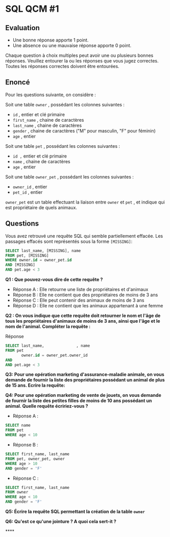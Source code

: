 # SQL QCM \#1

## Evaluation

* Une bonne réponse apporte 1 point. 
* Une absence ou une mauvaise réponse apporte 0 point.

Chaque question à choix multiples peut avoir une ou plusieurs bonnes réponses. Veuillez entourer la ou les réponses que vous jugez correctes. Toutes les réponses correctes doivent être entourées.

## Enoncé

Pour les questions suivante, on considère :

Soit une table `owner` , possédant les colonnes suivantes :

* `id` , entier et clé primaire
* `first_name` , chaine de caractères
* `last_name` , chaine de caractères
* `gender` , chaine de caractères \("M" pour masculin, "F" pour féminin\)
* `age` , entier

Soit une table `pet` , possédant les colonnes suivantes :

* `id ,` entier et clé primaire
* `name` , chaine de caractères
* `age` , entier

Soit une table `owner_pet` , possédant les colonnes suivantes :

* `owner_id` , entier
* `pet_id` , entier

`owner_pet` est un table effectuant la liaison entre `owner` et `pet` , et indique qui est propriétaire de quels animaux.

##  Questions

Vous avez retrouvé une requête SQL qui semble partiellement effacée. Les passages effacés sont représentés sous la forme `[MISSING]`:

```sql
SELECT last_name, [MISSING], name
FROM pet, [MISSING]
WHERE owner.id = owner_pet.id
AND [MISSING]
AND pet.age < 3
```

**Q1 : Que pouvez-vous dire de cette requête ?**

* Réponse A : Elle retourne une liste de propriétaires et d'animaux
* Réponse B : Elle ne contient que des propriétaires de moins de 3 ans
* Réponse C : Elle peut contenir des animaux de moins de 3 ans
* Réponse D : Elle ne contient que les animaux appartenant à une femme

**Q2 : On vous indique que cette requête doit retourner le nom et l'âge de tous les propriétaires d'animaux de moins de 3 ans, ainsi que l'âge et le nom de l'animal. Compléter la requête :**

Réponse

```sql
SELECT last_name,              , name
FROM pet
       owner.id = owner_pet.owner_id
AND 
AND pet.age < 3
```

**Q3: Pour une opération marketing d'assurance-maladie animale, on vous demande de fournir la liste des propriétaires possédant un animal de plus de 15 ans. Ecrire la requête:**

**Q4: Pour une opération marketing de vente de jouets, on vous demande de fournir la liste des petites filles de moins de 10 ans possédant un animal. Quelle requête écririez-vous ?**

* Réponse A : 

```sql
SELECT name
FROM pet
WHERE age < 10
```

* Réponse B :

```sql
SELECT first_name, last_name
FROM pet, owner_pet, owner
WHERE age > 10
AND gender = 'F'
```

* Réponse C :

```sql
SELECT first_name, last_name
FROM owner
WHERE age < 10
AND gender = 'F'
```

**Q5: Écrire la requête SQL permettant la création de la table `owner`**

**Q6: Qu'est ce qu'une jointure ? A quoi cela sert-it ?**

\*\*\*\*

